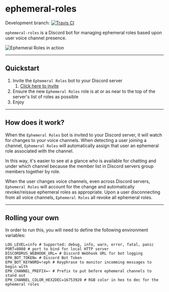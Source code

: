 # ephemeral-roles
Development branch: [![Travis CI](https://travis-ci.org/ewohltman/ephemeral-roles.svg?branch=develop)](https://travis-ci.org/ewohltman/ephemeral-roles.svg?branch=develop)

`ephemeral-roles` is a Discord bot for managing ephemeral roles based upon user
voice channel presence.

![Ephemeral Roles in action](https://media.giphy.com/media/3o6nUQ3e70R3uo5uzS/giphy.gif)

----

## Quickstart

1. Invite the `Ephemeral Roles` bot to your Discord server
    1. [Click here to invite](https://discordapp.com/oauth2/authorize?client_id=392419127626694676&scope=bot&permissions=268435456)
2. Ensure the new `Ephemeral Roles` role is at or as near to the top of the server's list of roles as possible
4. Enjoy

----

## How does it work?

When the `Ephemeral Roles` bot is invited to your Discord server, it will watch
for changes to your voice channels.  When detecting a user joining a channel,
`Ephemeral Roles` will automatically assign that user an ephemeral role
associated with the channel. 

In this way, it's easier to see at a glance who is available for chatting and
under which channel because the member list in Discord servers group members
together by role.

When the user changes voice channels, even across Discord servers,
`Ephemeral Roles` will account for the change and automatically revoke/reissue
ephemeral roles as appropriate.  Upon a user disconnecting from all voice channels,
`Ephemeral Roles` all revoke all ephemeral roles.

----

## Rolling your own
 
In order to run this, you will need to define the following environment
variables:

```
LOG_LEVEL=info # Supported: debug, info, warn, error, fatal, panic
PORT=8080 # port to bind for local HTTP server
DISCORDRUS_WEBHOOK_URL= # Discord Webhook URL for bot logging
EPH_BOT_TOKEN= # Discord Bot Token
EPH_BOT_KEYWORD=!eph # Keyphrase to monitor incomming messages to begin with
EPH_CHANNEL_PREFIX=~ # Prefix to put before ephemeral channels to stand out 
EPH_CHANNEL_COLOR_HEX2DEC=16753920 # RGB color in hex to dec for the ephemeral roles
```